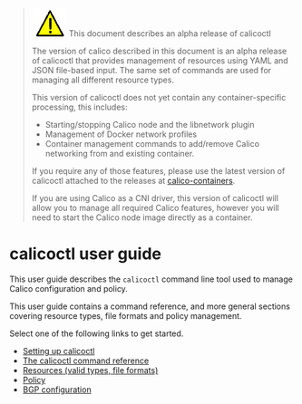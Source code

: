 > ![warning](../images/warning.png) This document describes an alpha release of calicoctl
>
> The version of calico described in this document is an alpha release of
> calicoctl that provides management of resources using YAML and JSON
> file-based input.  The same set of commands are used for managing all 
> different resource types.
>
> This version of calicoctl does not yet contain any container-specific
> processing, this includes:
>
> -  Starting/stopping Calico node and the libnetwork plugin
> -  Management of Docker network profiles
> -  Container management commands to add/remove Calico networking from
>    and existing container.
>
> If you require any of those features, please use the latest version of
> calicoctl attached to the releases at [calico-containers](https://github.com/projectcalico/calico-containers/releases).
>
> If you are using Calico as a CNI driver, this version of calicoctl will
> allow you to manage all required Calico features, however you will need
> to start the Calico node image directly as a container.

# calicoctl user guide

This user guide describes the `calicoctl` command line tool used to manage Calico
configuration and policy.

This user guide contains a command reference, and more general sections
covering resource types, file formats and policy management.

Select one of the following links to get started.

-  [Setting up calicoctl](general/setup.md)
-  [The calicoctl command reference](calicoctl.md)
-  [Resources (valid types, file formats)](resources/README.md)
-  [Policy](general/policy.md)
-  [BGP configuration](general/bgp.md)
